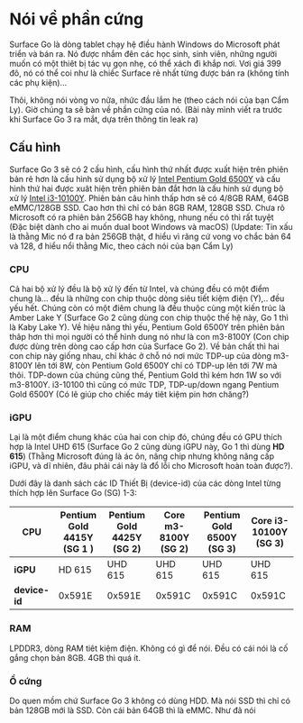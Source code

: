 # Nói về phần cứng

Surface Go là dòng tablet chạy hệ điều hành Windows do Microsoft phát triển và bán ra. Nó được nhắm đên các học sinh, sinh viên, những người muốn có một thiêt bị tác vụ gọn nhẹ, có thể xách đi khắp nơi. Vơi giá 399 đô, nó có thể coi như là chiếc Surface rẻ nhất từng được bán ra (không tính các phụ kiện)...

Thôi, không nói vòng vo nữa, nhức đầu lắm he (theo cách nói của bạn Cẩm Ly). Giờ chúng ta sẽ bàn về phần cứng của nó. (Bài này mình viết ra trước khi Surface Go 3 ra mắt, dựa trên thông tin leak ra)

## Cấu hình

Surface Go 3 sẽ có 2 cấu hình, cấu hình thứ nhất được xuất hiện trên phiên bản rẻ hơn là cấu hình sử dụng bộ xử lý [Intel Pentium Gold 6500Y](https://ark.intel.com/content/www/vn/vi/ark/products/213357/intel-pentium-gold-6500y-processor-4m-cache-up-to-3-40-ghz.html) và cấu hình thứ hai được xuât hiện trên phiên bản đắt hơn là cấu hinh sử dụng bộ xử lý [Intel i3-10100Y](https://ark.intel.com/content/www/vn/vi/ark/products/213356/intel-core-i310100y-processor-4m-cache-up-to-3-90-ghz.html). Phiên bản câu hình thấp hơn sẽ có 4/8GB RAM, 64GB eMMC/128GB SSD. Cao hơn thì chỉ có bản 8GB RAM, 128GB SSD. Chưa rõ Microsoft có ra phiên bản 256GB hay không, nhung nếu có thì rất tuyệt (Đặc biệt dành cho ai muốn dual boot Windows và macOS) (Update: Tin xấu là thằng Mic nó đ ra bản 256GB thật, đ hiểu vì răng cứ vong vo chắc bản 64 và 128, đ hiểu nổi thằng Mic, theo cách nói của bạn Cẩm Ly)

### CPU

Cả hai bộ xử lý đều là bộ xử lý đến từ Intel, và chúng đều có một điểm chung là... đều là những con chip thuộc dòng siêu tiết kiệm điện (Y),.. đều yếu hết. Chúng còn có một điêm chung là đều thuộc cùng một kiến trúc là Amber Lake Y (Surface Go 2 cũng dùng con chip thuộc thế hệ này, Go 1 thì là Kaby Lake Y). Về hiệu năng thì yếu, Pentium Gold 6500Y trên phiên bản thâp hơn thì mọi người có thể hình dung nó như là con m3-8100Y (Con chip được dùng trên dòng cao cấp hơn của Surface Go 2). Về bản chất thì hai con chip này giống nhau, chỉ khác ở chỗ nó nơi mức TDP-up của dòng m3-8100Y lên tới 8W, còn Pentium Gold 6500Y chỉ có TDP-up lên tới 7W mà thôi. TDP-down của chúng cũng thế, Pentium Gold thì kém hơn 1W so với m3-8100Y. i3-10100 thì cũng có mức TDP, TDP-up/down ngang Pentium Gold 6500Y (Có lẽ giúp cho chiếc máy tiêt kiệm pin hơn chăng?)

### iGPU

Lại là một điểm chung khác của hai con chip đó, chúng đều có GPU thích hợp là Intel UHD 615 (Surface Go 2 cũng dùng iGPU này, Go 1 thì dùng **HD 615**) (Thằng Microsoft đúng là ác ôn, nâng chip nhưng không nâng cấp iGPU, và dĩ nhiên, đâu phải cái này là đổ lỗi cho Microsoft hoàn toàn được?).

Dưới đây là danh sách các ID Thiết Bị (device-id) của các dòng Intel từng thích hợp lên Surface Go (SG) 1-3:

|      **CPU**    | Pentium Gold 4415Y (SG 1 ) | Pentium Gold 4425Y (SG 2) | Core m3-8100Y (SG 2) | Pentium Gold 6500Y (SG 3) | Core i3-10100Y (SG 3) |
|-----------------|----------------------------|---------------------------|----------------------|---------------------------|-----------------------|
|     **iGPU**    |           HD 615           |          UHD 615          |        UHD 615       |           UHD 615         |         UHD 615       |  
|  **device-id**  |           0x591E           |         0x591E            |        0x591C        |          0x591C           |         0x591C        |

### RAM

LPDDR3, dòng RAM tiêt kiệm điện. Không có gì để nói. Đều có cái nói là cố gắng chọn bản 8GB. 4GB thì quá ít.

### Ổ cứng

Do quen mồm chứ Surface Go 3 không có dùng HDD. Mà nói SSD thì chỉ có bản 128GB mới là SSD. Còn cái bản 64GB thì là eMMC. Như đã nói 

